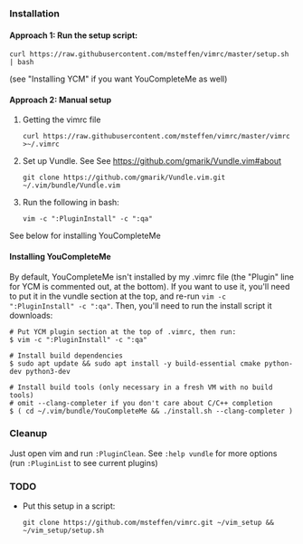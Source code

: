 ### Installation

#### Approach 1: Run the setup script:

    curl https://raw.githubusercontent.com/msteffen/vimrc/master/setup.sh | bash

(see "Installing YCM" if you want YouCompleteMe as well)

#### Approach 2: Manual setup

1. Getting the vimrc file

   ```
   curl https://raw.githubusercontent.com/msteffen/vimrc/master/vimrc >~/.vimrc
   ```
    
1. Set up Vundle. See See <https://github.com/gmarik/Vundle.vim#about>

   ```
   git clone https://github.com/gmarik/Vundle.vim.git ~/.vim/bundle/Vundle.vim
   ```
    
1. Run the following in bash:

   ```
   vim -c ":PluginInstall" -c ":qa"
   ```
    
See below for installing YouCompleteMe

#### Installing YouCompleteMe

By default, YouCompleteMe isn't installed by my .vimrc file (the "Plugin" line for YCM is commented out, at the bottom). If you want to use it, you'll need to put it in the vundle section at the top, and re-run `vim -c ":PluginInstall" -c ":qa"`. Then, you'll need to run the install script it downloads:

    # Put YCM plugin section at the top of .vimrc, then run:
    $ vim -c ":PluginInstall" -c ":qa"
    
    # Install build dependencies
    $ sudo apt update && sudo apt install -y build-essential cmake python-dev python3-dev
    
    # Install build tools (only necessary in a fresh VM with no build tools)
    # omit --clang-completer if you don't care about C/C++ completion
    $ ( cd ~/.vim/bundle/YouCompleteMe && ./install.sh --clang-completer )

### Cleanup
Just open vim and run `:PluginClean`. See `:help vundle` for more options (run `:PluginList` to see current plugins)

### TODO
* Put this setup in a script:

   ```
   git clone https://github.com/msteffen/vimrc.git ~/vim_setup && ~/vim_setup/setup.sh
   ```
    

